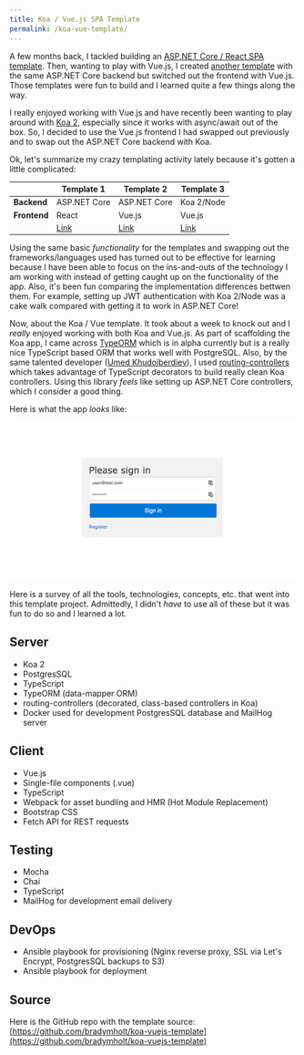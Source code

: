 ```yaml
---
title: Koa / Vue.js SPA Template
permalink: /koa-vue-template/
---
```


A few months back, I tackled building an [ASP.NET Core / React SPA template](/asp-dotnet-core-react-template-update/).  Then, wanting to play with Vue.js, I created [another template](https://github.com/bradymholt/aspnet-core-vuejs-template) with the same ASP.NET Core backend but switched out the frontend with Vue.js.  Those templates were fun to build and I learned quite a few things along the way.

I really enjoyed working with Vue.js and have recently been wanting to play around with [Koa 2](http://koajs.com/), especially since it works with async/await out of the box.  So, I decided to use the Vue.js frontend I had swapped out previously and to swap out the ASP.NET Core backend with Koa.

Ok, let's summarize my crazy templating activity lately because it's gotten a little complicated:

|          | Template 1                                              | Template 2                                              | Template 3                                      |
|----------|---------------------------------------------------------|---------------------------------------------------------|-------------------------------------------------|
| **Backend**  | ASP.NET Core                                            | ASP.NET Core                                            | Koa 2/Node                                        |
| **Frontend** | React                                                   | Vue.js                                                  | Vue.js                                          |
|          | [Link](https://github.com/bradymholt/aspnet-core-react-template) | [Link](https://github.com/bradymholt/aspnet-core-vuejs-template) | [Link](https://github.com/bradymholt/koa-vuejs-template) |

Using the same basic _functionality_ for the templates and swapping out the frameworks/languages used has turned out to be effective for learning because I have been able to focus on the ins-and-outs of the technology I am working with instead of getting caught up on the functionality of the app.  Also, it's been fun comparing the implementation differences bettwen them.  For example, setting up JWT authentication with Koa 2/Node was a cake walk compared with getting it to work in ASP.NET Core!

Now, about the Koa / Vue template.  It took about a week to knock out and I _really_ enjoyed working with both Koa and Vue.js.  As part of scaffolding the Koa app, I came across [TypeORM](https://github.com/typeorm/typeorm) which is in alpha currently but is a really nice TypeScript based ORM that works well with PostgreSQL.  Also, by the same talented developer ([Umed Khudoiberdiev](https://github.com/pleerock)), I used [routing-controllers](https://github.com/pleerock/routing-controllers) which takes advantage of TypeScript decorators to build really clean Koa controllers.  Using this library  _feels_ like setting up ASP.NET Core controllers, which I consider a good thing.

Here is what the app _looks_ like:

![Koa Vue Template](spa-template.gif#block)

Here is a survey of all the tools, technologies, concepts, etc. that went into this template project.  Admittedly, I didn't _have_ to use all of these but it was fun to do so and I learned a lot.

## Server

<ul class="two-columns">
<li>Koa 2</li>
<li>PostgresSQL</li>
<li>TypeScript</li>
<li>TypeORM (data-mapper ORM)</li>
<li>routing-controllers (decorated, class-based controllers in Koa)</li>
<li>Docker used for development PostgresSQL database and MailHog server</li>
</ul>

## Client

<ul class="two-columns">
<li>Vue.js</li>
<li>Single-file components (.vue)</li>
<li>TypeScript</li>
<li>Webpack for asset bundling and HMR (Hot Module Replacement)</li>
<li>Bootstrap CSS</li>
<li>Fetch API for REST requests</li>
</ul>

## Testing

<ul class="two-columns">
<li>Mocha</li>
<li>Chai</li>
<li>TypeScript</li>
<li>MailHog for development email delivery</li>
</ul>

## DevOps

<ul class="two-columns">
<li>Ansible playbook for provisioning (Nginx reverse proxy, SSL via Let's Encrypt, PostgresSQL backups to S3)</li>
<li>Ansible playbook for deployment</li>
</ul>

## Source

Here is the GitHub repo with the template source: [https://github.com/bradymholt/koa-vuejs-template](https://github.com/bradymholt/koa-vuejs-template)
